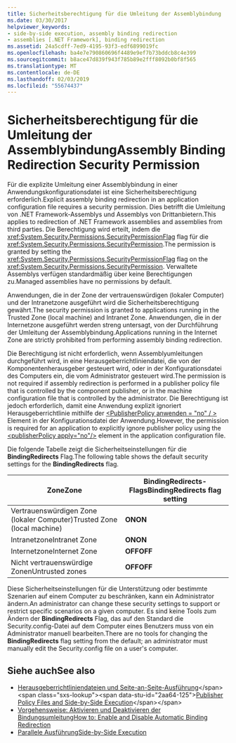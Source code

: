 ```yaml
---
title: Sicherheitsberechtigung für die Umleitung der Assemblybindung
ms.date: 03/30/2017
helpviewer_keywords:
- side-by-side execution, assembly binding redirection
- assemblies [.NET Framework], binding redirection
ms.assetid: 24a5cdff-7ed9-4195-93f3-edf6899019fc
ms.openlocfilehash: ba4e7e790860696f4489e9ef7b73bddcb8c4e399
ms.sourcegitcommit: b8ace47d839f943f785b89e2fff8092b0bf8f565
ms.translationtype: MT
ms.contentlocale: de-DE
ms.lasthandoff: 02/03/2019
ms.locfileid: "55674437"
---
```

# <a name="assembly-binding-redirection-security-permission"></a><span data-ttu-id="2aa64-102">Sicherheitsberechtigung für die Umleitung der Assemblybindung</span><span class="sxs-lookup"><span data-stu-id="2aa64-102">Assembly Binding Redirection Security Permission</span></span>
<span data-ttu-id="2aa64-103">Für die explizite Umleitung einer Assemblybindung in einer Anwendungskonfigurationsdatei ist eine Sicherheitsberechtigung erforderlich.</span><span class="sxs-lookup"><span data-stu-id="2aa64-103">Explicit assembly binding redirection in an application configuration file requires a security permission.</span></span> <span data-ttu-id="2aa64-104">Dies betrifft die Umleitung von .NET Framework-Assemblys und Assemblys von Drittanbietern.</span><span class="sxs-lookup"><span data-stu-id="2aa64-104">This applies to redirection of .NET Framework assemblies and assemblies from third parties.</span></span> <span data-ttu-id="2aa64-105">Die Berechtigung wird erteilt, indem die <xref:System.Security.Permissions.SecurityPermissionFlag> flag für die <xref:System.Security.Permissions.SecurityPermission>.</span><span class="sxs-lookup"><span data-stu-id="2aa64-105">The permission is granted by setting the <xref:System.Security.Permissions.SecurityPermissionFlag> flag on the <xref:System.Security.Permissions.SecurityPermission>.</span></span> <span data-ttu-id="2aa64-106">Verwaltete Assemblys verfügen standardmäßig über keine Berechtigungen zu.</span><span class="sxs-lookup"><span data-stu-id="2aa64-106">Managed assemblies have no permissions by default.</span></span>  
  
 <span data-ttu-id="2aa64-107">Anwendungen, die in der Zone der vertrauenswürdigen (lokaler Computer) und der Intranetzone ausgeführt wird die Sicherheitsberechtigung gewährt.</span><span class="sxs-lookup"><span data-stu-id="2aa64-107">The security permission is granted to applications running in the Trusted Zone (local machine) and Intranet Zone.</span></span> <span data-ttu-id="2aa64-108">Anwendungen, die in der Internetzone ausgeführt werden streng untersagt, von der Durchführung der Umleitung der Assemblybindung.</span><span class="sxs-lookup"><span data-stu-id="2aa64-108">Applications running in the Internet Zone are strictly prohibited from performing assembly binding redirection.</span></span>  
  
 <span data-ttu-id="2aa64-109">Die Berechtigung ist nicht erforderlich, wenn Assemblyumleitungen durchgeführt wird, in eine Herausgeberrichtliniendatei, die von der Komponentenherausgeber gesteuert wird, oder in der Konfigurationsdatei des Computers ein, die vom Administrator gesteuert wird.</span><span class="sxs-lookup"><span data-stu-id="2aa64-109">The permission is not required if assembly redirection is performed in a publisher policy file that is controlled by the component publisher, or in the machine configuration file that is controlled by the administrator.</span></span> <span data-ttu-id="2aa64-110">Die Berechtigung ist jedoch erforderlich, damit eine Anwendung explizit ignoriert Herausgeberrichtlinie mithilfe der [ \<PublisherPolicy anwenden = "no" / >](../../../docs/framework/configure-apps/file-schema/runtime/publisherpolicy-element.md) Element in der Konfigurationsdatei der Anwendung.</span><span class="sxs-lookup"><span data-stu-id="2aa64-110">However, the permission is required for an application to explicitly ignore publisher policy using the [\<publisherPolicy apply="no"/>](../../../docs/framework/configure-apps/file-schema/runtime/publisherpolicy-element.md) element in the application configuration file.</span></span>  
  
 <span data-ttu-id="2aa64-111">Die folgende Tabelle zeigt die Sicherheitseinstellungen für die **BindingRedirects** Flag.</span><span class="sxs-lookup"><span data-stu-id="2aa64-111">The following table shows the default security settings for the **BindingRedirects** flag.</span></span>  
  
|<span data-ttu-id="2aa64-112">Zone</span><span class="sxs-lookup"><span data-stu-id="2aa64-112">Zone</span></span>|<span data-ttu-id="2aa64-113">BindingRedirects-Flags</span><span class="sxs-lookup"><span data-stu-id="2aa64-113">BindingRedirects flag setting</span></span>|  
|----------|-----------------------------------|  
|<span data-ttu-id="2aa64-114">Vertrauenswürdigen Zone (lokaler Computer)</span><span class="sxs-lookup"><span data-stu-id="2aa64-114">Trusted Zone (local machine)</span></span>|<span data-ttu-id="2aa64-115">**ON**</span><span class="sxs-lookup"><span data-stu-id="2aa64-115">**ON**</span></span>|  
|<span data-ttu-id="2aa64-116">Intranetzone</span><span class="sxs-lookup"><span data-stu-id="2aa64-116">Intranet Zone</span></span>|<span data-ttu-id="2aa64-117">**ON**</span><span class="sxs-lookup"><span data-stu-id="2aa64-117">**ON**</span></span>|  
|<span data-ttu-id="2aa64-118">Internetzone</span><span class="sxs-lookup"><span data-stu-id="2aa64-118">Internet Zone</span></span>|<span data-ttu-id="2aa64-119">**OFF**</span><span class="sxs-lookup"><span data-stu-id="2aa64-119">**OFF**</span></span>|  
|<span data-ttu-id="2aa64-120">Nicht vertrauenswürdige Zonen</span><span class="sxs-lookup"><span data-stu-id="2aa64-120">Untrusted zones</span></span>|<span data-ttu-id="2aa64-121">**OFF**</span><span class="sxs-lookup"><span data-stu-id="2aa64-121">**OFF**</span></span>|  
  
 <span data-ttu-id="2aa64-122">Diese Sicherheitseinstellungen für die Unterstützung oder bestimmte Szenarien auf einem Computer zu beschränken, kann ein Administrator ändern.</span><span class="sxs-lookup"><span data-stu-id="2aa64-122">An administrator can change these security settings to support or restrict specific scenarios on a given computer.</span></span> <span data-ttu-id="2aa64-123">Es sind keine Tools zum Ändern der **BindingRedirects** Flag, das auf den Standard die Security.config-Datei auf dem Computer eines Benutzers muss von ein Administrator manuell bearbeiten.</span><span class="sxs-lookup"><span data-stu-id="2aa64-123">There are no tools for changing the **BindingRedirects** flag setting from the default; an administrator must manually edit the Security.config file on a user's computer.</span></span>  
  
## <a name="see-also"></a><span data-ttu-id="2aa64-124">Siehe auch</span><span class="sxs-lookup"><span data-stu-id="2aa64-124">See also</span></span>

- <span data-ttu-id="2aa64-125">[Herausgeberrichtliniendateien und Seite-an-Seite-Ausführung](https://docs.microsoft.com/previous-versions/dotnet/netframework-4.0/06d2bae3(v=vs.100))</span><span class="sxs-lookup"><span data-stu-id="2aa64-125">[Publisher Policy Files and Side-by-Side Execution](https://docs.microsoft.com/previous-versions/dotnet/netframework-4.0/06d2bae3(v=vs.100))</span></span>
- [<span data-ttu-id="2aa64-126">Vorgehensweise: Aktivieren und Deaktivieren der Bindungsumleitung</span><span class="sxs-lookup"><span data-stu-id="2aa64-126">How to: Enable and Disable Automatic Binding Redirection</span></span>](../../../docs/framework/configure-apps/how-to-enable-and-disable-automatic-binding-redirection.md)
- [<span data-ttu-id="2aa64-127">Parallele Ausführung</span><span class="sxs-lookup"><span data-stu-id="2aa64-127">Side-by-Side Execution</span></span>](../../../docs/framework/deployment/side-by-side-execution.md)
